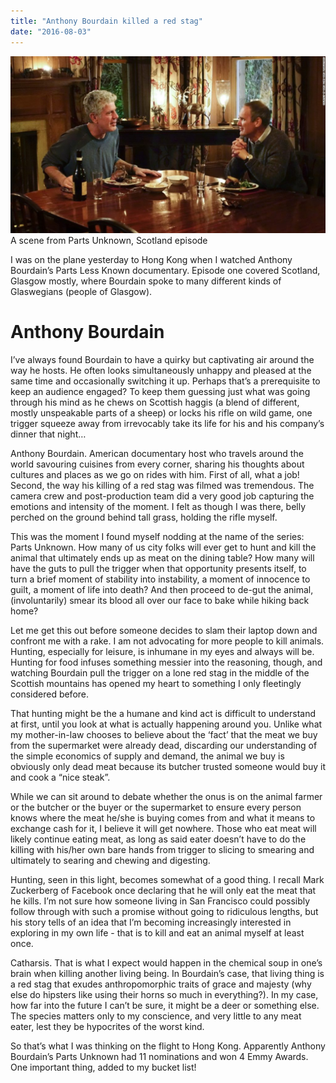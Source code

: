 ```yaml
---
title: "Anthony Bourdain killed a red stag"
date: "2016-08-03"
---
```


![anthony bourdain parts unknown scotland](images/150505094809-01-parts-unknown-scotland-super-169-1024x576.jpg) A scene from Parts Unknown, Scotland episode

I was on the plane yesterday to Hong Kong when I watched Anthony Bourdain’s Parts Less Known documentary. Episode one covered Scotland, Glasgow mostly, where Bourdain spoke to many different kinds of Glaswegians (people of Glasgow).

# Anthony Bourdain

I’ve always found Bourdain to have a quirky but captivating air around the way he hosts. He often looks simultaneously unhappy and pleased at the same time and occasionally switching it up. Perhaps that’s a prerequisite to keep an audience engaged? To keep them guessing just what was going through his mind as he chews on Scottish haggis (a blend of different, mostly unspeakable parts of a sheep) or locks his rifle on wild game, one trigger squeeze away from irrevocably take its life for his and his company’s dinner that night…

Anthony Bourdain. American documentary host who travels around the world savouring cuisines from every corner, sharing his thoughts about cultures and places as we go on rides with him. First of all, what a job! Second, the way his killing of a red stag was filmed was tremendous. The camera crew and post-production team did a very good job capturing the emotions and intensity of the moment. I felt as though I was there, belly perched on the ground behind tall grass, holding the rifle myself.

This was the moment I found myself nodding at the name of the series: Parts Unknown. How many of us city folks will ever get to hunt and kill the animal that ultimately ends up as meat on the dining table? How many will have the guts to pull the trigger when that opportunity presents itself, to turn a brief moment of stability into instability, a moment of innocence to guilt, a moment of life into death? And then proceed to de-gut the animal, (involuntarily) smear its blood all over our face to bake while hiking back home?

Let me get this out before someone decides to slam their laptop down and confront me with a rake. I am not advocating for more people to kill animals. Hunting, especially for leisure, is inhumane in my eyes and always will be. Hunting for food infuses something messier into the reasoning, though, and watching Bourdain pull the trigger on a lone red stag in the middle of the Scottish mountains has opened my heart to something I only fleetingly considered before.

That hunting might be the a humane and kind act is difficult to understand at first, until you look at what is actually happening around you. Unlike what my mother-in-law chooses to believe about the ‘fact’ that the meat we buy from the supermarket were already dead, discarding our understanding of the simple economics of supply and demand, the animal we buy is obviously only dead meat because its butcher trusted someone would buy it and cook a “nice steak”.

While we can sit around to debate whether the onus is on the animal farmer or the butcher or the buyer or the supermarket to ensure every person knows where the meat he/she is buying comes from and what it means to exchange cash for it, I believe it will get nowhere. Those who eat meat will likely continue eating meat, as long as said eater doesn’t have to do the killing with his/her own bare hands from trigger to slicing to smearing and ultimately to searing and chewing and digesting.

Hunting, seen in this light, becomes somewhat of a good thing. I recall Mark Zuckerberg of Facebook once declaring that he will only eat the meat that he kills. I’m not sure how someone living in San Francisco could possibly follow through with such a promise without going to ridiculous lengths, but his story tells of an idea that I’m becoming increasingly interested in exploring in my own life - that is to kill and eat an animal myself at least once.

Catharsis. That is what I expect would happen in the chemical soup in one’s brain when killing another living being. In Bourdain’s case, that living thing is a red stag that exudes anthropomorphic traits of grace and majesty (why else do hipsters like using their horns so much in everything?). In my case, how far into the future I can’t be sure, it might be a deer or something else. The species matters only to my conscience, and very little to any meat eater, lest they be hypocrites of the worst kind.

So that’s what I was thinking on the flight to Hong Kong. Apparently Anthony Bourdain’s Parts Unknown had 11 nominations and won 4 Emmy Awards. One important thing, added to my bucket list!
